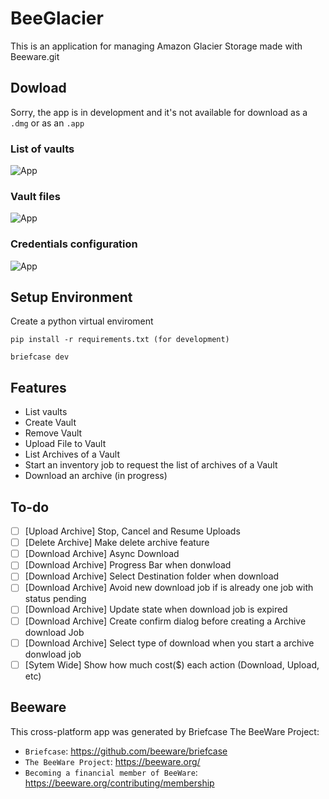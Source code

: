 # BeeGlacier

This is an  application for managing Amazon Glacier Storage made with Beeware.git

## Dowload

Sorry, the app is in development and it's not available for download as a `.dmg` or as an `.app`

### List of vaults

![App](https://i.ibb.co/3dXVCcH/Screenshot-2020-02-14-at-11-49-57.png "BeeGlacier")

### Vault files

![App](https://i.ibb.co/Hqx8bYz/Screenshot-2020-02-14-at-11-50-14.png "BeeGlacier")

### Credentials configuration

![App](https://i.ibb.co/84rtS7H/Screenshot-2020-02-14-at-11-50-26.png "BeeGlacier")

## Setup Environment

Create a python virtual enviroment
```
pip install -r requirements.txt (for development)
```
```
briefcase dev
```

## Features
- List vaults
- Create Vault
- Remove Vault
- Upload File to Vault
- List Archives of a Vault
- Start an inventory job to request the list of archives of a Vault
- Download an archive (in progress)

## To-do

- [ ] [Upload Archive] Stop, Cancel and Resume Uploads
- [ ] [Delete Archive] Make delete archive feature
- [ ] [Download Archive] Async Download
- [ ] [Download Archive] Progress Bar when donwload
- [ ] [Download Archive] Select Destination folder when download
- [ ] [Download Archive] Avoid new download job if is already one job with status pending
- [ ] [Download Archive] Update state when download job is expired
- [ ] [Download Archive] Create confirm dialog before creating a Archive download Job
- [ ] [Download Archive] Select type of download when you start a archive donwload job
- [ ] [Sytem Wide] Show how much cost($) each action (Download, Upload, etc)

## Beeware

This cross-platform app was generated by Briefcase The BeeWare Project:
- `Briefcase`: https://github.com/beeware/briefcase
- `The BeeWare Project`: https://beeware.org/
- `Becoming a financial member of BeeWare`: https://beeware.org/contributing/membership
